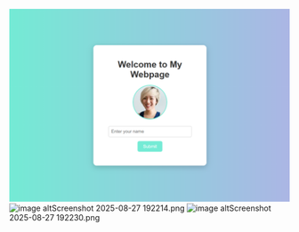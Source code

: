 ![image alt](https://github.com/varshini-072/basic-webpage/blob/b9dc457273aaf8ffb4af2a22dabf637d49ff41cf/Screenshot%202025-08-27%20192131.png)
![image alt](image_url)Screenshot 2025-08-27 192214.png
![image alt](image_url)Screenshot 2025-08-27 192230.png
